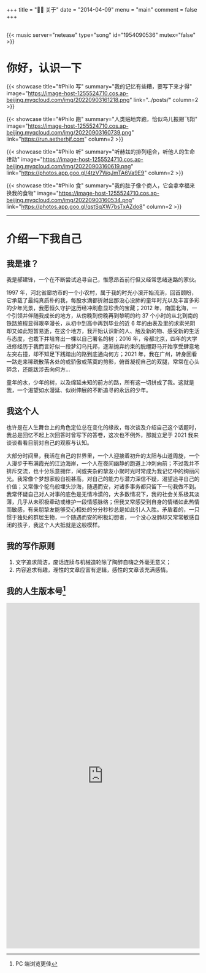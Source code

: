 +++
title = "👨‍🔧 关于"
date = "2014-04-09"
menu = "main"
comment = false
+++

<br />
{{< music server="netease" type="song" id="1954090536" mutex="false" >}}
<br />

# 你好，认识一下

{{< showcase title="#Philo 写" summary="我的记忆有些糟，要写下来才得" image="https://image-host-1255524710.cos.ap-beijing.myqcloud.com/img/20220903161218.png" link="../posts/" column=2 >}}

{{< showcase title="#Philo 跑" summary="人类贴地奔跑，恰似鸟儿振翅飞翔" image="https://image-host-1255524710.cos.ap-beijing.myqcloud.com/img/20220903160739.png" link="https://run.aetherhjf.com" column=2 >}}

{{< showcase title="#Philo 听" summary="听赫兹的排列组合，听他人的生命律动" image="https://image-host-1255524710.cos.ap-beijing.myqcloud.com/img/20220903160619.png" link="https://photos.app.goo.gl/4tzV7WqJmTA6Va9E9" column=2 >}}

{{< showcase title="#Philo 食" summary="我的肚子像个商人，它会拿幸福来换我的食物" image="https://image-host-1255524710.cos.ap-beijing.myqcloud.com/img/20220903160534.png" link="https://photos.app.goo.gl/qstSqXW7bsTxAZdo8" column=2 >}}

---

# 介绍一下我自己

## 我是谁？

我是郝建锋，一个在不断尝试追寻自己，惟愿昂首前行但又经常思绪迷路的家伙。

1997 年，河北省廊坊市的一个小农村，属于我的时光小溪开始流淌，回首顾盼，它承载了最纯真质朴的我，每股水滴都折射出那没心没肺的童年时光以及丰富多彩的少年光景，我愿恒久守护这历经冲刷愈显珍贵的宝藏；2012 年，南国北海，一个引领并伴随我成长的地方，从傍晚到傍晚再到黎明的约 37 个小时的从北到南的铁路旅程显得艰辛漫长，从初中到高中再到毕业的近 6 年的由表及里的求索光阴却又如此短暂易逝，在这个地方，我开始认识新的人、触及新的物、感受新的生活与态度，也栽下并培育出一棵以自己署名的树；2016 年，帝都北京，四年的大学进修经历于我而言好似一段梦幻乌托邦，逐渐抛弃约束的脱缰野马开始享受肆意地左突右撞，却不知足下践踏出的路到底通向何方；2021 年，我在广州，转身回看一路走来稀疏散落各处的或骄傲或落寞的剪影，俯首凝视自己的双腿，常常在心头碎念，还能跋涉去向何方...

童年的水，少年的树，以及绵延未知的前方的路，所有这一切拼成了我。这就是我，一个渴望如水漫延、似树伸展的不断追寻的永远的少年。

## 我这个人

也许是在人生舞台上的角色定位总在变化的缘故，每次谈及介绍自己这个话题时，我总是回忆不起上次回答时曾写下的答卷，这次也不例外，那就立足于 2021 我来谈谈看看目前对自己的观察与认知。

大部分时间里，我活在自己的世界里，一个人迎接着初升的太阳与山道周旋，一个人漫步于布满霞光的江边海岸，一个人在夜间幽静的跑道上冲刺向前；不过我并不排斥交流，也十分乐意拥伴，间或夹杂的挚友小聚时光时常成为我记忆中的绚丽闪光。我常像个梦想家般自视甚高，对自己的能力与潜力深信不疑，渴望追寻自己的价值；又常像个鸵鸟般埋头沙海，随遇而安，对诸多事务都只留下一句我做不到。我常怀疑自己对人对事的底色是无情冷漠的，大多数情况下，我的社会关系极其淡薄，几乎从未积极牵动或维护一段情感脉络；但我又常感受到自身的情绪如此热情而敏感，有亲朋挚友能够交心相处的分分秒秒总是如此引人入胜。矛盾着的，一只惯于独处的群居生物，一个随遇而安的积极幻想者，一个没心没肺却又常常敏感自闭的孩子，我这个人大抵就是这般模样。

## 我的写作原则

1. 文字追求简洁，废话连牍与机械造轮除了陶醉自嗨之外毫无意义；
2. 内容追求有趣，理性的文章应富有逻辑，感性的文章该充满感情。

## 我的人生版本号[^1]

[^1]: PC 端浏览更佳

<iframe id="embed_dom" name="embed_dom" frameborder="0" style="display:block;width:-webkit-fill-available; height:900px;" src="https://www.processon.com/embed/624fd9c30791290727b88c26"></iframe>
